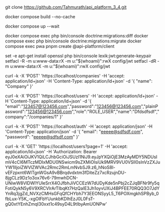 git clone https://github.com/Tahmurath/api_platform_3_4.git

docker compose build --no-cache

docker compose up --wait

docker compose exec php bin/console doctrine:migrations:diff
docker compose exec php bin/console doctrine:migrations:migrate
docker compose exec pwa pnpm create @api-platform/client

set -e
apt-get install openssl
php bin/console lexik:jwt:generate-keypair
setfacl -R -m u:www-data:rX -m u:"$(whoami)":rwX config/jwt
setfacl -dR -m u:www-data:rX -m u:"$(whoami)":rwX config/jwt

curl -k -X 'POST' 'https://localhost/companies' -H 'accept: application/ld+json' -H 'Content-Type: application/ld+json' -d '{
"name": "Company"
}'

curl -k -X 'POST' 'https://localhost/users'  -H 'accept: application/ld+json' -H 'Content-Type: application/ld+json' -d '{
"email":"123457@123456.com","password":"123456@123456.com","plainPassword":"123456@123456.com","role":"ROLE_USER","name":"Dfdsdfsdf","company":"/companies/1"
}'

curl -k -X 'POST' 'https://localhost/auth' -H 'accept: application/json' -H 'Content-Type: application/json' -d '{
"email": "eeeee@sdfsdf.com",
"password": "eeeee@sdfsdf.com"
}'

curl -k -X 'GET' 'https://localhost/users?page=1' -H 'accept: application/ld+json' -H 'Authorization: Bearer eyJ0eXAiOiJKV1QiLCJhbGciOiJSUzI1NiJ9.eyJpYXQiOjE3MzAyMDY5NDUsImV4cCI6MTczMDIxMDU0NSwicm9sZXMiOlsiUk9MRV9VU0VSIl0sInVzZXJuYW1lIjoiZWVlZWVAc2Rmc2RmLmNvbSJ9.z6_hNoS8l-vEFzpxnt6WlTgnWGsA9vBBrqdvdxtm3fDiteZz7xcRzujnDU-8jgCLz9Dz1o3ox76v6-79mwhDCN-UNiwW8VlDWIYUleSrrX4OJfbhJiVCCEzW7dUDyKde5nPbj2cZJqBFNr9fy5qFotiQykN5y6V9XRCVlrArTIbqKt7HzQaIE3Jh1oyvUXiJ4BPFEE70RQQ3O7JdYYnRq3jgZd_NVXzCMHsGFqQfCHYbh7Y3EEONSyyL5_T6POXmgkhSPByb_0fbLux-Y5K_-xgOlFbYUunkbKDlhEzJ0L0FsT-gQ0xtYEnhZmqI30xxt1c49syD4L9tIbyAmUONPw'

